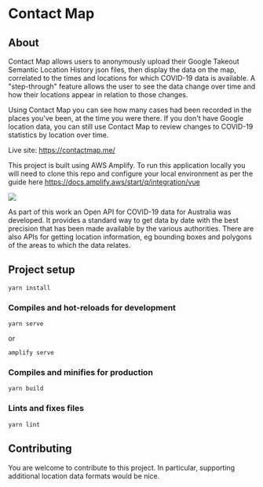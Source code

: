 # Contact Map

## About

Contact Map allows users to anonymously upload their Google Takeout Semantic Location History json files, then display the data on the map, correlated to the times and locations for which COVID-19 data is available. A "step-through" feature allows the user to see the data change over time and how their locations appear in relation to those changes.

Using Contact Map you can see how many cases had been recorded in the places you've been, at the time you were there. If you don't have Google location data, you can still use Contact Map to review changes to COVID-19 statistics by location over time.

Live site: https://contactmap.me/

This project is built using AWS Amplify. To run this application locally you will need to clone this repo and configure your local environment as per the guide here https://docs.amplify.aws/start/q/integration/vue

<img src="assets/demo.png">

As part of this work an Open API for COVID-19 data for Australia was developed. It provides a standard way to get data by date with the best precision that has been made available by the various authorities. There are also APIs for getting location information, eg bounding boxes and polygons of the areas to which the data relates.

## Project setup

```
yarn install
```

### Compiles and hot-reloads for development

```
yarn serve
```

or

```
amplify serve
```

### Compiles and minifies for production

```
yarn build
```

### Lints and fixes files

```
yarn lint
```

## Contributing

You are welcome to contribute to this project. In particular, supporting additional location data formats would be nice.
